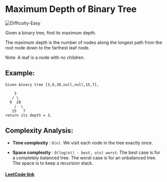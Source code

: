 # Maximum Depth of Binary Tree

![Difficulty-Easy](https://img.shields.io/badge/Difficulty-Easy-green)

Given a binary tree, find its maximum depth.

The maximum depth is the number of nodes along the longest path from the root node down to the farthest leaf node.

Note: A leaf is a node with no children.

## Example:

```
Given binary tree [3,9,20,null,null,15,7],

    3
   / \
  9  20
    /  \
   15   7
return its depth = 3.
```

## Complexity Analysis:

- **Time complexity** : `O(n)`. We visit each node in the tree exactly once.

- **Space complexity** : `O(log(n)) - best, o(n) worst`. The best case is for a completely balanced tree. The worst case is for an unbalanced tree. The space is to keep a recursion stack.

#### [LeetCode link](https://leetcode.com/problems/maximum-depth-of-binary-tree/)